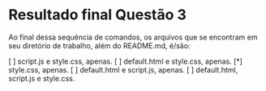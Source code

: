 # Resultado final Questão 3

Ao final dessa sequência de comandos, os arquivos que se encontram em seu diretório de trabalho, além do README.md, é/são:

[ ] script.js e style.css, apenas.
[ ] default.html e style.css, apenas.
[*] style.css, apenas.
[ ] default.html e script.js, apenas.
[ ] default.html, script.js e style.css.